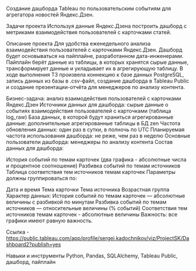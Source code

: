 Создание дашборда Tableau по пользовательским событиям для агрегатора новостей Яндекс.Дзен.

Задачи проекта
Используя данные Яндекс.Дзена построить дашборд с метриками взаимодействия пользователей с карточками статей.

Описание проекта
Для удобства еженедельного анализа взаимодействия пользователей с карточками Яндекс.Дзен. Дашборд будет основываться на пайплайне, разработанном дата-инженерами. Пайплайн берёт данные из таблицы, в которых хранятся сырые данные, трансформирует данные и укладывает их в агрегирующую таблицу. В ходе выполнения ТЗ произвела коннекцию к базе данных PostgreSQL, запись данных из базы в .csv-файл, создание дашборда в Tableau Public и создание презентации-отчёта для менеджеров по анализу контента.

Бизнес-задача: анализ взаимодействия пользователей с карточками Яндекс.Дзен
Источники данных для дашборда: cырые данные о событиях взаимодействия пользователей с карточками (таблица log_raw)
База данных, в которой будут храниться агрегированные данные: дополнительные агрегированные таблицы в БД zen
Частота обновления данных: один раз в сутки, в полночь по UTC
Планируемая частота использования дашборда: не реже, чем раз в неделю
Основные пользователи дашборда: менеджеры по анализу контента
Состав данных для дашборда:

История событий по темам карточек (два графика - абсолютные числа и процентное соотношение)
Разбивка событий по темам источников
Таблица соответствия тем источников темам карточек
Параметры должны группироваться по:

Дата и время
Тема карточки
Тема источника
Возрастная группа
Характер данных: История событий по темам карточек — абсолютные величины с разбивкой по минутам
Разбивка событий по темам источников — относительные величины (% событий)
Соответствия тем источников темам карточек - абсолютные величины
Важность: все графики имеют равную важность.

Ссылка - https://public.tableau.com/app/profile/sergei.kadochnikov/viz/ProjectSK/Dashboard2?publish=yes 

Навыки и инструменты
Python, Pandas, SQLAlchemy, Tableau Public, дашборд, пайплайн
